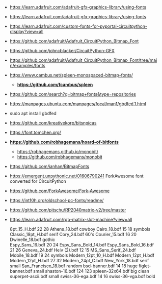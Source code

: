 - https://learn.adafruit.com/adafruit-gfx-graphics-library/using-fonts
- https://learn.adafruit.com/adafruit-gfx-graphics-library/using-fonts
- https://learn.adafruit.com/custom-fonts-for-pyportal-circuitpython-display?view=all
- https://github.com/adafruit/Adafruit_CircuitPython_Bitmap_Font
- https://github.com/johncblacker/CircuitPython-GFX
- https://github.com/adafruit/Adafruit_CircuitPython_Bitmap_Font/tree/main/examples/fonts

- https://www.cambus.net/spleen-monospaced-bitmap-fonts/
  - **https://github.com/fcambus/spleen**

- https://github.com/search?q=bitmap+fonts&type=repositories

- https://manpages.ubuntu.com/manpages/focal/man1/gbdfed.1.html
- sudo apt install gbdfed
- https://github.com/kreativekorp/bitsnpicas

- https://font.tomchen.org/

- **https://github.com/robhagemans/hoard-of-bitfonts**
  - https://robhagemans.github.io/monobit/
  - https://github.com/robhagemans/monobit
   
- https://github.com/ianhan/BitmapFonts

- https://emergent.unpythonic.net/01606790241 ForkAwesome font converted for CircuitPython
- https://github.com/ForkAwesome/Fork-Awesome

- https://int10h.org/oldschool-pc-fonts/readme/



- https://github.com/pitschu/RP2040matrix-v2/tree/master

- https://learn.adafruit.com/rgb-matrix-slot-machine?view=all


    
    8pt_15_H.bdf 22 28
    Athens_18.bdf               cowboy
    Cairo_18.bdf 15 18          symbols
    Classic_18pt_H.bdf          serif
    Cory_24.bdf                 60's
    Courier_15.bdf 16 20
    Dwinelle_18.bdf             gothic    
    Espy_Sans_16.bdf 20 24
    Espy_Sans_Bold_14.bdf
    Espy_Sans_Bold_16.bdf 21 26
    Geneva_24.bdf
    Helv (2).bdf 12 15
    MS_Sans_Serif_24.bdf
    Mobile_18.bdf 19 24         symbols
    Modern_12pt_10_H.bdf
    Modern_12pt_H.bdf
    Modern_12pt_H.bdf 27 32
    Modern_24pt_C.bdf
    New_York_18.bdf             serif small
    San_Francisco_18.bdf        random
    bsd-banner.bdf 14 18        huge
    figlet-banner.bdf           small
    shaston-16.bdf 124 123
    spleen-32x64.bdf            big clean
    superpet-ascii.bdf          small
    swiss-36-ega.bdf 14 16
    swiss-36-vga.bdf            bold
